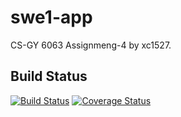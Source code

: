 # swe1-app
CS-GY 6063 Assignmeng-4 by xc1527.

## Build Status
[![Build Status](https://travis-ci.com/DarkBruce/swe1-app.svg?branch=main)](https://travis-ci.com/DarkBruce/swe1-app)
[![Coverage Status](https://coveralls.io/repos/github/DarkBruce/swe1-app/badge.svg?branch=travis-ci)](https://coveralls.io/github/DarkBruce/swe1-app?branch=travis-ci)

